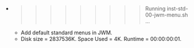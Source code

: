 * >>>>>>>>> Running inst-std-00-jwm-menu.sh ...
  * Add default standard menus in JWM.
  * Disk size = 2837536K. Space Used = 4K. Runtime = 00:00:00:01.
